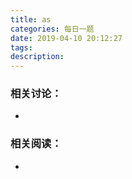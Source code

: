 ```yaml
---
title: as
categories: 每日一题
date: 2019-04-10 20:12:27
tags:
description:
---
```


### 相关讨论：

- 

### 相关阅读：

- []()

